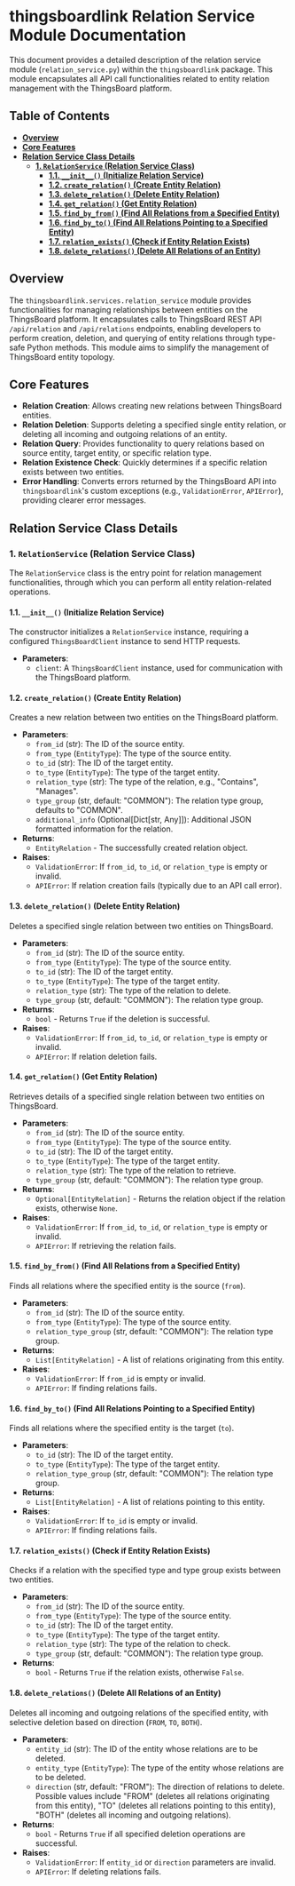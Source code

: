# thingsboardlink Relation Service Module Documentation

This document provides a detailed description of the relation service module (`relation_service.py`) within the `thingsboardlink` package. This module encapsulates all API call functionalities related to entity relation management with the ThingsBoard platform.

## Table of Contents

- [**Overview**](#overview)
- [**Core Features**](#core-features)
- [**Relation Service Class Details**](#relation-service-class-details)
    - [**1. `RelationService` (Relation Service Class)**](#1-relationservice-relation-service-class)
        - [**1.1. `__init__()` (Initialize Relation Service)**](#11-___init___-initialize-relation-service)
        - [**1.2. `create_relation()` (Create Entity Relation)**](#12-create_relation-create-entity-relation)
        - [**1.3. `delete_relation()` (Delete Entity Relation)**](#13-delete_relation-delete-entity-relation)
        - [**1.4. `get_relation()` (Get Entity Relation)**](#14-get_relation-get-entity-relation)
        - [**1.5. `find_by_from()` (Find All Relations from a Specified Entity)**](#15-find_by_from-find-all-relations-from-a-specified-entity)
        - [**1.6. `find_by_to()` (Find All Relations Pointing to a Specified Entity)**](#16-find_by_to-find-all-relations-pointing-to-a-specified-entity)
        - [**1.7. `relation_exists()` (Check if Entity Relation Exists)**](#17-relation_exists-check-if-entity-relation-exists)
        - [**1.8. `delete_relations()` (Delete All Relations of an Entity)**](#18-delete_relations-delete-all-relations-of-an-entity)

## Overview

The `thingsboardlink.services.relation_service` module provides functionalities for managing relationships between entities on the ThingsBoard platform. It encapsulates calls to ThingsBoard REST API `/api/relation` and `/api/relations` endpoints, enabling developers to perform creation, deletion, and querying of entity relations through type-safe Python methods. This module aims to simplify the management of ThingsBoard entity topology.

## Core Features

*   **Relation Creation**: Allows creating new relations between ThingsBoard entities.
*   **Relation Deletion**: Supports deleting a specified single entity relation, or deleting all incoming and outgoing relations of an entity.
*   **Relation Query**: Provides functionality to query relations based on source entity, target entity, or specific relation type.
*   **Relation Existence Check**: Quickly determines if a specific relation exists between two entities.
*   **Error Handling**: Converts errors returned by the ThingsBoard API into `thingsboardlink`'s custom exceptions (e.g., `ValidationError`, `APIError`), providing clearer error messages.

## Relation Service Class Details

### 1. `RelationService` (Relation Service Class)

The `RelationService` class is the entry point for relation management functionalities, through which you can perform all entity relation-related operations.

#### 1.1. `__init__()` (Initialize Relation Service)

The constructor initializes a `RelationService` instance, requiring a configured `ThingsBoardClient` instance to send HTTP requests.

*   **Parameters**:
    *   `client`: A `ThingsBoardClient` instance, used for communication with the ThingsBoard platform.

#### 1.2. `create_relation()` (Create Entity Relation)

Creates a new relation between two entities on the ThingsBoard platform.

*   **Parameters**:
    *   `from_id` (str): The ID of the source entity.
    *   `from_type` (`EntityType`): The type of the source entity.
    *   `to_id` (str): The ID of the target entity.
    *   `to_type` (`EntityType`): The type of the target entity.
    *   `relation_type` (str): The type of the relation, e.g., "Contains", "Manages".
    *   `type_group` (str, default: "COMMON"): The relation type group, defaults to "COMMON".
    *   `additional_info` (Optional[Dict[str, Any]]): Additional JSON formatted information for the relation.
*   **Returns**:
    *   `EntityRelation` - The successfully created relation object.
*   **Raises**:
    *   `ValidationError`: If `from_id`, `to_id`, or `relation_type` is empty or invalid.
    *   `APIError`: If relation creation fails (typically due to an API call error).

#### 1.3. `delete_relation()` (Delete Entity Relation)

Deletes a specified single relation between two entities on ThingsBoard.

*   **Parameters**:
    *   `from_id` (str): The ID of the source entity.
    *   `from_type` (`EntityType`): The type of the source entity.
    *   `to_id` (str): The ID of the target entity.
    *   `to_type` (`EntityType`): The type of the target entity.
    *   `relation_type` (str): The type of the relation to delete.
    *   `type_group` (str, default: "COMMON"): The relation type group.
*   **Returns**:
    *   `bool` - Returns `True` if the deletion is successful.
*   **Raises**:
    *   `ValidationError`: If `from_id`, `to_id`, or `relation_type` is empty or invalid.
    *   `APIError`: If relation deletion fails.

#### 1.4. `get_relation()` (Get Entity Relation)

Retrieves details of a specified single relation between two entities on ThingsBoard.

*   **Parameters**:
    *   `from_id` (str): The ID of the source entity.
    *   `from_type` (`EntityType`): The type of the source entity.
    *   `to_id` (str): The ID of the target entity.
    *   `to_type` (`EntityType`): The type of the target entity.
    *   `relation_type` (str): The type of the relation to retrieve.
    *   `type_group` (str, default: "COMMON"): The relation type group.
*   **Returns**:
    *   `Optional[EntityRelation]` - Returns the relation object if the relation exists, otherwise `None`.
*   **Raises**:
    *   `ValidationError`: If `from_id`, `to_id`, or `relation_type` is empty or invalid.
    *   `APIError`: If retrieving the relation fails.

#### 1.5. `find_by_from()` (Find All Relations from a Specified Entity)

Finds all relations where the specified entity is the source (`from`).

*   **Parameters**:
    *   `from_id` (str): The ID of the source entity.
    *   `from_type` (`EntityType`): The type of the source entity.
    *   `relation_type_group` (str, default: "COMMON"): The relation type group.
*   **Returns**:
    *   `List[EntityRelation]` - A list of relations originating from this entity.
*   **Raises**:
    *   `ValidationError`: If `from_id` is empty or invalid.
    *   `APIError`: If finding relations fails.

#### 1.6. `find_by_to()` (Find All Relations Pointing to a Specified Entity)

Finds all relations where the specified entity is the target (`to`).

*   **Parameters**:
    *   `to_id` (str): The ID of the target entity.
    *   `to_type` (`EntityType`): The type of the target entity.
    *   `relation_type_group` (str, default: "COMMON"): The relation type group.
*   **Returns**:
    *   `List[EntityRelation]` - A list of relations pointing to this entity.
*   **Raises**:
    *   `ValidationError`: If `to_id` is empty or invalid.
    *   `APIError`: If finding relations fails.

#### 1.7. `relation_exists()` (Check if Entity Relation Exists)

Checks if a relation with the specified type and type group exists between two entities.

*   **Parameters**:
    *   `from_id` (str): The ID of the source entity.
    *   `from_type` (`EntityType`): The type of the source entity.
    *   `to_id` (str): The ID of the target entity.
    *   `to_type` (`EntityType`): The type of the target entity.
    *   `relation_type` (str): The type of the relation to check.
    *   `type_group` (str, default: "COMMON"): The relation type group.
*   **Returns**:
    *   `bool` - Returns `True` if the relation exists, otherwise `False`.

#### 1.8. `delete_relations()` (Delete All Relations of an Entity)

Deletes all incoming and outgoing relations of the specified entity, with selective deletion based on direction (`FROM`, `TO`, `BOTH`).

*   **Parameters**:
    *   `entity_id` (str): The ID of the entity whose relations are to be deleted.
    *   `entity_type` (`EntityType`): The type of the entity whose relations are to be deleted.
    *   `direction` (str, default: "FROM"): The direction of relations to delete. Possible values include "FROM" (deletes all relations originating from this entity), "TO" (deletes all relations pointing to this entity), "BOTH" (deletes all incoming and outgoing relations).
*   **Returns**:
    *   `bool` - Returns `True` if all specified deletion operations are successful.
*   **Raises**:
    *   `ValidationError`: If `entity_id` or `direction` parameters are invalid.
    *   `APIError`: If deleting relations fails.
